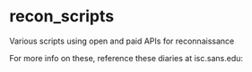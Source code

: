 # recon_scripts
Various scripts using open and paid APIs for reconnaissance

For more info on these, reference these diaries at isc.sans.edu:
